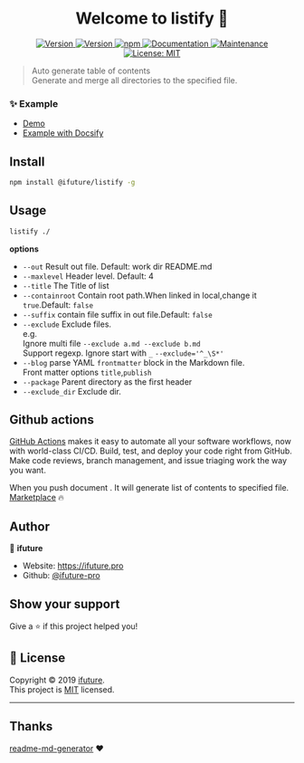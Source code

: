 <h1 align="center">Welcome to listify 👋</h1>
<p align="center">
    <a href="https://github.com/ifuture-pro/listify/actions" target="_blank">
    <img alt="Version" src="https://github.com/ifuture-pro/listify/workflows/Node.js%20Package/badge.svg">
  </a>
  <a href="https://www.npmjs.com/package/@ifuture/listify" target="_blank">
    <img alt="Version" src="https://img.shields.io/npm/v/@ifuture/listify.svg">
  </a>
  <a href="https://www.npmjs.com/package/@ifuture/listify" target="_blank">
    <img alt="npm" src="https://img.shields.io/npm/dt/@ifuture/listify">
  </a>
  <a href="https://github.com/ifuture-pro/listify#readme" target="_blank">
    <img alt="Documentation" src="https://img.shields.io/badge/documentation-yes-brightgreen.svg" />
  </a>
  <a href="https://github.com/ifuture-pro/listify/graphs/commit-activity" target="_blank">
    <img alt="Maintenance" src="https://img.shields.io/badge/Maintained%3F-yes-green.svg" />
  </a>
  <a href="https://github.com/ifuture-pro/listify/blob/master/LICENSE" target="_blank">
    <img alt="License: MIT" src="https://img.shields.io/github/license/ifuture-pro/listify" />
  </a>
</p>

> Auto generate table of contents  
> Generate and merge all directories to the specified file.

### ✨ Example
* [Demo](demo/README.md)
* [Example with Docsify](https://developer.ifuture.pro/)

## Install

```sh
npm install @ifuture/listify -g
```

## Usage

```sh
listify ./
```
**options**
- `--out` Result out file. Default: work dir README.md
- `--maxlevel` Header level. Default: 4
- `--title` The Title of list
- `--containroot` Contain root path.When linked in local,change it `true`.Default: `false`
- `--suffix` contain file suffix in out file.Default: `false`
- `--exclude` Exclude files.  
    e.g.  
    Ignore multi file `--exclude a.md --exclude b.md  `  
    Support regexp. Ignore start with `_` `--exclude='^_\S*'`
- `--blog` parse YAML `frontmatter` block in the Markdown file.  
    Front matter options `title`,`publish`
- `--package` Parent directory as the first header
- `--exclude_dir` Exclude dir.

## Github actions
[GitHub Actions](https://github.com/features/actions) makes it easy to automate all your software workflows, now with world-class CI/CD. Build, test, and deploy your code right from GitHub. Make code reviews, branch management, and issue triaging work the way you want.

When you push document . It will generate list of contents to specified file.
[Marketplace](https://github.com/marketplace/actions/listify-actions) :fire:


## Author

👤 **ifuture**

* Website: https://ifuture.pro
* Github: [@ifuture-pro](https://github.com/ifuture-pro)

## Show your support

Give a ⭐️ if this project helped you!

## 📝 License

Copyright © 2019 [ifuture](https://github.com/ifuture-pro).<br />
This project is [MIT](https://github.com/ifuture-pro/listify/blob/master/LICENSE) licensed.

***

## Thanks

[readme-md-generator](https://github.com/kefranabg/readme-md-generator) ❤️
